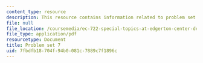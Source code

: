 ```yaml
---
content_type: resource
description: This resource contains information related to problem set 7.
file: null
file_location: /coursemedia/ec-722-special-topics-at-edgerton-center-developing-world-prosthetics-spring-2010/7fbdfb18704f94b0081c7889c7f1896c_MITEC_722S10_pset7.pdf
file_type: application/pdf
resourcetype: Document
title: Problem set 7
uid: 7fbdfb18-704f-94b0-081c-7889c7f1896c
---
```

